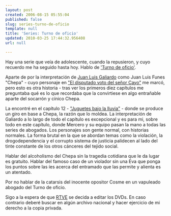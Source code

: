 ```yaml
---
layout: post
created: 2006-08-15 05:55:04
published: false
slug: series-turno-de-oficio
template: null
title: 'Series: Turno de oficio'
updated: 2010-03-25 17:44:32.956408
url: null

---
```


Hay una serie que veía de adolescente, cuando la repusieron, y cuyo recuerdo me ha seguido hasta hoy. Hablo de ['Turno de oficio'][0].

Aparte de por la interpretación de [Juan Luis Galiardo][JLG] como Juan Luis Funes "Chepa" - cuyo personaje en ["El disputado voto del señor Cayo"][1] me marcó, pero esto es otra historia - tras ver los  primeros diez capítulos me preguntaba qué es lo que recordaba que la convirtiese en algo entrañable aparte del socarrón y cínico Chepa.

La encontré en el capítulo 12 - ["Juguetes bajo la lluvia"][2] - donde se produce un giro en base a Chepa, la razón que lo moldea.
La interpretación de Galiardo a lo largo de todo el capítulo es excepcional y es para mi, sobre todo en este capítulo, donde Mercero y su equipo pasan la mano a todas las series de abogados. Los personajes son gente normal, con historias normales. La forma brutal en la que se abordan temas como la violación, la drogodependencia y el corrupto sistema de justicia palidecen al lado del tinte constante de los otros cánceres del tejido social.

Hablar del alcoholismo del Chepa sin la tragedia cotidiana que le da lugar es gratuito. Hablar del famoso caso de un violador sin una Eva que ponga los puntos sobre las íes acerca del entramado que las permite y alienta es un atentado.

Por no hablar de la catarsis del inocente opositor Cosme en un vapuleado abogado del Turno de oficio.

Sigo a la espera de que [RTVE][] se decida a editar los DVDs. En caso contrario deberé buscar en algún archivo nacional y hacer ejercicio de mi derecho a la copia privada.

[0]: http://www.imdb.com/title/tt0231051/ "Turno de oficio"
[1]: http://www.imdb.com/title/tt0090949/ "El disputado voto del señor Cayo"
[2]: http://www.imdb.com/title/tt0734223/ "Juguetes bajo la lluvia"

[RTVE]: http://www.rtve.es "Radio Televisión Española"
[JLG]: http://es.wikipedia.org/wiki/Juan_Luis_Galiardo


